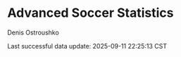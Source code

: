 # Advanced Soccer Statistics
Denis Ostroushko

<!-- gfm -->

Last successful data update: 2025-09-11 22:25:13 CST
